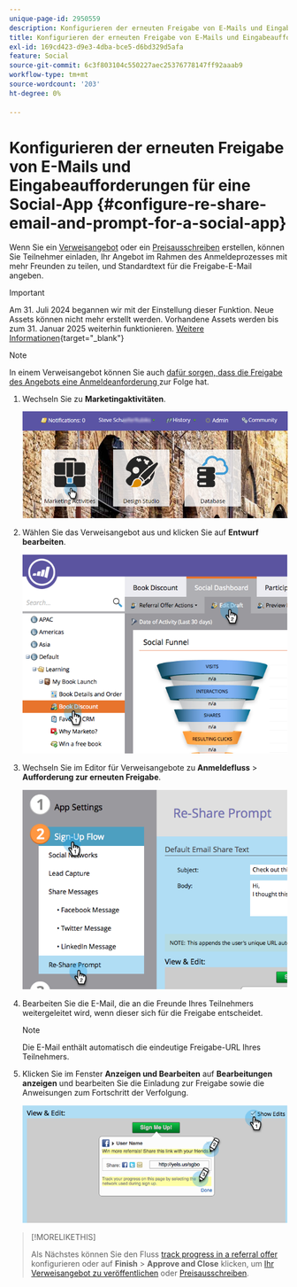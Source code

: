 ```yaml
---
unique-page-id: 2950559
description: Konfigurieren der erneuten Freigabe von E-Mails und Eingabeaufforderungen für eine Social-App - Marketo-Dokumente - Produktdokumentation
title: Konfigurieren der erneuten Freigabe von E-Mails und Eingabeaufforderungen für eine Social-App
exl-id: 169cd423-d9e3-4dba-bce5-d6bd329d5afa
feature: Social
source-git-commit: 6c3f803104c550227aec25376778147ff92aaab9
workflow-type: tm+mt
source-wordcount: '203'
ht-degree: 0%

---
```


# Konfigurieren der erneuten Freigabe von E-Mails und Eingabeaufforderungen für eine Social-App {#configure-re-share-email-and-prompt-for-a-social-app}

Wenn Sie ein [Verweisangebot](/help/marketo/product-docs/demand-generation/social/referral-offers/create-a-referral-offer.md) oder ein [Preisausschreiben](/help/marketo/product-docs/demand-generation/social/sweepstakes/create-sweepstakes.md) erstellen, können Sie Teilnehmer einladen, Ihr Angebot im Rahmen des Anmeldeprozesses mit mehr Freunden zu teilen, und Standardtext für die Freigabe-E-Mail angeben.

>[!IMPORTANT]
>
>Am 31. Juli 2024 begannen wir mit der Einstellung dieser Funktion. Neue Assets können nicht mehr erstellt werden. Vorhandene Assets werden bis zum 31. Januar 2025 weiterhin funktionieren. [Weitere Informationen](https://nation.marketo.com/t5/employee-blogs/marketo-engage-social-features-deprecation/ba-p/351977){target="_blank"}

>[!NOTE]
>
>In einem Verweisangebot können Sie auch [dafür sorgen, dass die Freigabe des Angebots eine Anmeldeanforderung ](/help/marketo/product-docs/demand-generation/social/social-functions/set-social-share-requirement.md) zur Folge hat.

1. Wechseln Sie zu **Marketingaktivitäten**.

   ![](assets/login-marketing-activities-3.png)

1. Wählen Sie das Verweisangebot aus und klicken Sie auf **Entwurf bearbeiten**.

   ![](assets/image2014-9-22-11-3a6-3a56.png)

1. Wechseln Sie im Editor für Verweisangebote zu **Anmeldefluss** > **Aufforderung zur erneuten Freigabe**.

   ![](assets/image2014-9-22-11-3a7-3a9.png)

1. Bearbeiten Sie die E-Mail, die an die Freunde Ihres Teilnehmers weitergeleitet wird, wenn dieser sich für die Freigabe entscheidet.

   >[!NOTE]
   >
   >Die E-Mail enthält automatisch die eindeutige Freigabe-URL Ihres Teilnehmers.

1. Klicken Sie im Fenster **Anzeigen und Bearbeiten** auf **Bearbeitungen anzeigen** und bearbeiten Sie die Einladung zur Freigabe sowie die Anweisungen zum Fortschritt der Verfolgung.

   ![](assets/image2014-9-22-11-3a7-3a49.png)

>[!MORELIKETHIS]
>
>Als Nächstes können Sie den Fluss [track progress in a referral offer](configure-track-progress-flow-for-a-referral-offer.md) konfigurieren oder auf **Finish** > **Approve and Close** klicken, um [Ihr Verweisangebot zu veröffentlichen](/help/marketo/product-docs/demand-generation/social/referral-offers/publish-a-referral-offer.md) oder [Preisausschreiben](/help/marketo/product-docs/demand-generation/social/sweepstakes/create-sweepstakes.md).
